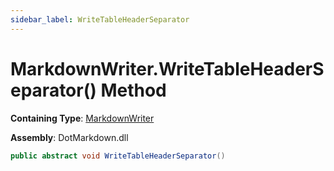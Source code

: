 ```yaml
---
sidebar_label: WriteTableHeaderSeparator
---
```


# MarkdownWriter\.WriteTableHeaderSeparator\(\) Method

**Containing Type**: [MarkdownWriter](../index.md)

**Assembly**: DotMarkdown\.dll

```csharp
public abstract void WriteTableHeaderSeparator()
```

